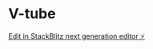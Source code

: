 # V-tube

[Edit in StackBlitz next generation editor ⚡️](https://stackblitz.com/~/github.com/TabbyMichael/V-tube)